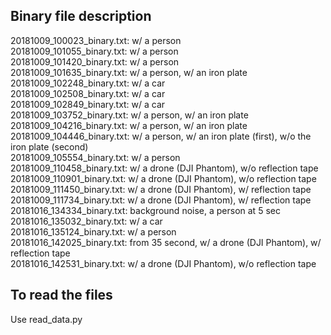 ## Binary file description

20181009_100023_binary.txt: w/ a person <br>
20181009_101055_binary.txt: w/ a person <br>
20181009_101420_binary.txt: w/ a person <br>
20181009_101635_binary.txt: w/ a person, w/ an iron plate <br>
20181009_102248_binary.txt: w/ a car <br>
20181009_102508_binary.txt: w/ a car <br>
20181009_102849_binary.txt: w/ a car <br>
20181009_103752_binary.txt: w/ a person, w/ an iron plate <br>
20181009_104216_binary.txt: w/ a person, w/ an iron plate <br>
20181009_104446_binary.txt: w/ a person, w/ an iron plate (first), w/o the iron plate (second) <br>
20181009_105554_binary.txt: w/ a person <br>
20181009_110458_binary.txt: w/ a drone (DJI Phantom), w/o reflection tape <br>
20181009_110901_binary.txt: w/ a drone (DJI Phantom), w/o reflection tape <br>
20181009_111450_binary.txt: w/ a drone (DJI Phantom), w/ reflection tape <br>
20181009_111734_binary.txt: w/ a drone (DJI Phantom), w/ reflection tape <br>
20181016_134334_binary.txt: background noise, a person at 5 sec <br>
20181016_135032_binary.txt: w/ a car <br>
20181016_135124_binary.txt: w/ a person <br>
20181016_142025_binary.txt: from 35 second, w/ a drone (DJI Phantom), w/ reflection tape <br>
20181016_142531_binary.txt: w/ a drone (DJI Phantom), w/o reflection tape <br>

## To read the files

Use read_data.py
